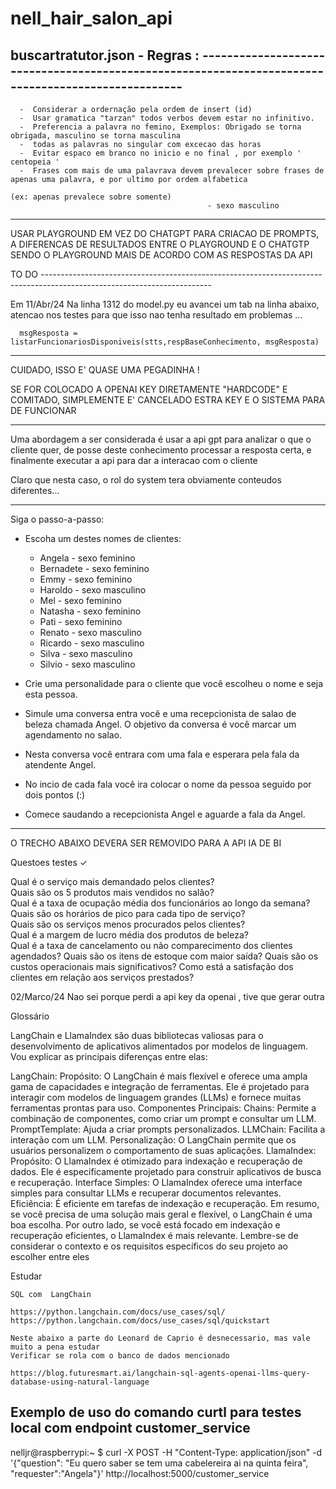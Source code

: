 # nell_hair_salon_api

## buscartratutor.json -  Regras  : ---------------------------------------------------------------------------------------------------

      -  Considerar a ordernação pela ordem de insert (id) 
      -  Usar gramatica "tarzan" todos verbos devem estar no infinitivo.
      -  Preferencia a palavra no femino, Exemplos: Obrigado se torna obrigada, masculino se torna masculina  
      -  todas as palavras no singular com excecao das horas 
      -  Evitar espaco em branco no inicio e no final , por exemplo ' centopeia ' 
      -  Frases com mais de uma palavrava devem prevalecer sobre frases de apenas uma palavra, e por ultimo por ordem alfabetica 
                                                                                               (ex: apenas prevalece sobre somente) 
                                                - sexo masculino
----------------------------------------------------------------------------------------------------------------------------------------


USAR PLAYGROUND EM VEZ DO CHATGPT PARA CRIACAO DE PROMPTS, A DIFERENCAS DE RESULTADOS ENTRE O PLAYGROUND E O CHATGTP 
SENDO O PLAYGROUND MAIS DE ACORDO COM AS RESPOSTAS DA API

TO DO ------------------------------------------------------------------------------------------------------------------------

  Em 11/Abr/24 Na linha 1312 do model.py eu avancei um tab na linha abaixo, atencao nos testes para que isso nao tenha 
  resultado em problemas ...    
      
      msgResposta = listarFuncionariosDisponiveis(stts,respBaseConhecimento, msgResposta)

---------------------------------------------------------------------------------------------------------------------------
CUIDADO, ISSO E' QUASE UMA PEGADINHA !

SE FOR COLOCADO A OPENAI KEY DIRETAMENTE "HARDCODE" E COMITADO, SIMPLEMENTE E' CANCELADO ESTRA KEY E O SISTEMA PARA DE FUNCIONAR  

---------------------------------------------------------------------------------------------------------------------------------------

Uma abordagem a ser considerada é usar a api gpt para analizar o que o cliente quer, de posse deste conhecimento processar a resposta 
certa, e finalmente executar a api para dar a interacao com o cliente 

Claro que nesta caso, o rol do system tera obviamente conteudos diferentes...

---------------------------------------------------------------------------------------------------------------------------------------------------
Siga o passo-a-passo:

- Escoha um destes nomes de clientes: 
    -  Angela - sexo feminino   
    -  Bernadete - sexo feminino 
    -  Emmy - sexo feminino 
    -  Haroldo - sexo masculino 
    -  Mel - sexo feminino 
    -  Natasha - sexo feminino
    -  Pati - sexo feminino 
    -  Renato - sexo masculino 
    -  Ricardo - sexo masculino 
    -  Silva - sexo masculino
    -  Silvio - sexo masculino

- Crie uma personalidade para o cliente que você escolheu o nome e seja esta pessoa.
- Simule uma conversa entra você e uma recepcionista de salao de beleza chamada Angel. 
  O objetivo da conversa é você marcar um agendamento no salao.
- Nesta conversa você entrara com uma fala e esperara pela fala da atendente Angel.
- No incio de cada fala você ira colocar o nome da pessoa seguido por dois pontos (:)

- Comece saudando a recepcionista Angel e aguarde a fala da Angel.
--------------------------------------------------------------------------------------------------------------------------------------


O TRECHO ABAIXO DEVERA SER REMOVIDO PARA A API IA DE BI 

Questoes testes ✓

Qual é o serviço mais demandado pelos clientes?    
Quais são os 5 produtos mais vendidos no salão?   
Qual é a taxa de ocupação média dos funcionários ao longo da semana?  
Quais são os horários de pico para cada tipo de serviço?  
Quais são os serviços menos procurados pelos clientes?   
Qual é a margem de lucro média dos produtos de beleza?   
Qual é a taxa de cancelamento ou não comparecimento dos clientes agendados? 
Quais são os itens de estoque com maior saída? 
Quais são os custos operacionais mais significativos? 
Como está a satisfação dos clientes em relação aos serviços prestados? 

02/Marco/24  Nao sei porque perdi a api key da openai , tive que gerar outra 

Glossário 

LangChain e LlamaIndex são duas bibliotecas valiosas para o desenvolvimento de aplicativos alimentados por modelos de linguagem. Vou explicar as principais diferenças entre elas:

LangChain:
Propósito: O LangChain é mais flexível e oferece uma ampla gama de capacidades e integração de ferramentas. Ele é projetado para interagir com modelos de linguagem grandes (LLMs) e fornece muitas ferramentas prontas para uso.
Componentes Principais:
Chains: Permite a combinação de componentes, como criar um prompt e consultar um LLM.
PromptTemplate: Ajuda a criar prompts personalizados.
LLMChain: Facilita a interação com um LLM.
Personalização: O LangChain permite que os usuários personalizem o comportamento de suas aplicações.
LlamaIndex:
Propósito: O LlamaIndex é otimizado para indexação e recuperação de dados. Ele é especificamente projetado para construir aplicativos de busca e recuperação.
Interface Simples: O LlamaIndex oferece uma interface simples para consultar LLMs e recuperar documentos relevantes.
Eficiência: É eficiente em tarefas de indexação e recuperação.
Em resumo, se você precisa de uma solução mais geral e flexível, o LangChain é uma boa escolha. Por outro lado, se você está focado em indexação e recuperação eficientes, o LlamaIndex é mais relevante. Lembre-se de considerar o contexto e os requisitos específicos do seu projeto ao escolher entre eles

Estudar 

    SQL com  LangChain

    https://python.langchain.com/docs/use_cases/sql/
    https://python.langchain.com/docs/use_cases/sql/quickstart

    Neste abaixo a parte do Leonard de Caprio é desnecessario, mas vale muito a pena estudar  
    Verificar se rola com o banco de dados mencionado

    https://blog.futuresmart.ai/langchain-sql-agents-openai-llms-query-database-using-natural-language    



## Exemplo de uso do comando curtl para testes local com endpoint customer_service

nelljr@raspberrypi:~ $ curl -X POST -H "Content-Type: application/json" -d '{"question": "Eu quero saber se tem uma cabelereira ai na quinta feira", "requester":"Angela"}' http://localhost:5000/customer_service
